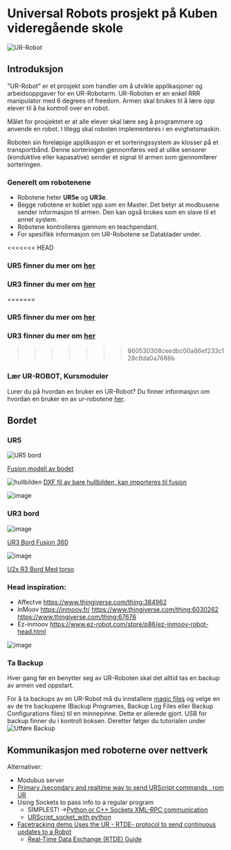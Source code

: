 # Universal Robots prosjekt på Kuben videregående skole

![UR-Robot](https://github.com/robotikklinja/ur-robot/blob/master/Bilder/universal-robots-vector-logo.jpg)

## Introduksjon

"UR-Robot" er et prosjekt som handler om å utvikle applikasjoner og arbeidsoppgaver for en UR-Robotarm. UR-Roboten er en enkel RRR manipulator med 6 degrees of freedom. Armen skal brukes til å lære opp elever til å ha kontroll over en robot. 

Målet for prosjektet er at alle elever skal lære seg å programmere og anvende en robot. I tilegg skal roboten implementeres i en evighetsmaskin.

Roboten sin foreløpige applikasjon er et sorteringssystem av klosser på et transportbånd. Denne sorteringen gjennomføres ved at ulike sensorer (konduktive eller kapasative) sender et signal til armen som gjennomfører sorteringen.

### Generelt om robotenene

- Robotene heter **UR5e** og **UR3e**.
- Begge robotene er koblet opp som en Master. Det betyr at modbusene sender informasjon til armen. Den kan også brukes som en slave til et annet system.
- Robotene kontrolleres gjennom en teachpendant.  
- For spesifikk informasjon om UR-Robotene se Datablader under.

<<<<<<< HEAD
### UR5 finner du mer om [her](https://github.com/robotikklinja/ur-robot/tree/master/UR5e) 

### UR3 finner du mer om [her](https://github.com/robotikklinja/ur-robot/tree/master/UR3e)
=======
### UR5 finner du mer om [her](https://github.com/robotikklinja/ur-robot/UR5e/) 

### UR3 finner du mer om [her](https://github.com/robotikklinja/ur-robot/UR3e/)
>>>>>>> 860530308ceedbc00a86ef233c128c8da0a7688b

### Lær UR-ROBOT, Kursmoduler

Lurer du på hvordan en bruker en UR-Robot? Du finner informasjon om hvordan en bruker en av ur-robotene [her](https://github.com/robotikklinja/ur-robot/blob/master/tutorial/01.md).

## Bordet 

### UR5
![UR5 bord](https://github.com/robotikklinja/ur-robot/assets/3476653/d5283d0e-4226-467a-b334-0b3627136c3c)

[Fusion modell av bodet](https://a360.co/46JmKKY)

![hullbilden](https://github.com/robotikklinja/ur-robot/assets/3476653/75d62ced-324f-4a8c-b06a-59e9ed94c8ce)
[DXF fil av bare hullbilden, kan importeres til fusion](hullbilde_ur5.dxf)


![image](https://github.com/robotikklinja/ur-robot/assets/3476653/38d58e98-47cc-4efc-bf40-b55ff1d5af10)

### UR3 bord

![image](https://github.com/robotikklinja/ur-robot/assets/3476653/0e0b8f20-1fde-4ce2-a22f-e8fae047ab68)

[UR3 Bord Fusion 360](https://a360.co/48Xx9Tm)

![image](https://github.com/robotikklinja/ur-robot/assets/3476653/5e92c999-27d8-4146-8dc5-36b4bd22adc5)

[U2x R3 Bord Med torso](https://a360.co/4a5kdMm)

### Head inspiration:
* Affectve https://www.thingiverse.com/thing:384962
* InMoov https://inmoov.fr/ https://www.thingiverse.com/thing:6030262 https://www.thingiverse.com/thing:67676 
* Ez-inmoov https://www.ez-robot.com/store/p86/ez-inmoov-robot-head.html

![image](https://github.com/robotikklinja/ur-robot/assets/3476653/625d5c0a-87fe-463c-b3b4-63886f172d3d)


### Ta Backup
Hver gang før en benytter seg av UR-Roboten skal det alltid tas en backup av armen ved oppstart.

For å ta backups av en UR-Robot må du innstallere [magic files](https://www.universal-robots.com/download/?option=16449#section16447) og velge en av de tre backupene (Backup Programes, Backup Log Files eller Backup Configurations files) til en minnepinne. Dette er allerede gjort. USB for backup finner du i kontroll boksen.
Deretter følger du tutorialen under ![Utføre Backup](https://github.com/robotikklinja/ur-robot/blob/master/Bilder/Magic%20files.png) 

## Kommunikasjon med roboterne over nettverk

Alternativer:

* Modubus server
* [Primary /secondary and realtime way to send URScript commands , rom UR](https://docs.universal-robots.com/tutorials/urscript-tutorials/socket-communication.html)
* Using Sockets to pass info to a regular program 
  * SIMPLEST! ->[Python or C++ Sockets XML-RPC communication](https://www.universal-robots.com/articles/ur/interface-communication/xml-rpc-communication/)
  * [URScript_socket_with python](https://gist.github.com/Shawn-Armstrong/001c14d8496f1362dace27bd6e1535e1)
* [Facetracking demo Uses the UR - RTDE- protocol to send continuous updates to a Robot](https://github.com/robin-gdwl/UR_Facetracking?tab=readme-ov-file)
  * [Real-Time Data Exchange (RTDE) Guide](https://www.universal-robots.com/articles/ur/interface-communication/real-time-data-exchange-rtde-guide/)  
